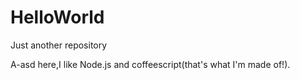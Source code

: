 # HelloWorld
Just another repository

A-asd here,I like Node.js and coffeescript(that's what I'm made of!).
